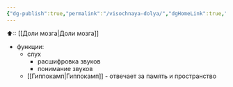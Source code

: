 ```yaml
---
{"dg-publish":true,"permalink":"/visochnaya-dolya/","dgHomeLink":true,"dgPassFrontmatter":false}
---
```



⬆:: [[Доли мозга|Доли мозга]]

- функции:
	- слух
		- расшифровка звуков
		- понимание звуков
	- [[Гиппокамп|Гиппокамп]] - отвечает за память и пространство